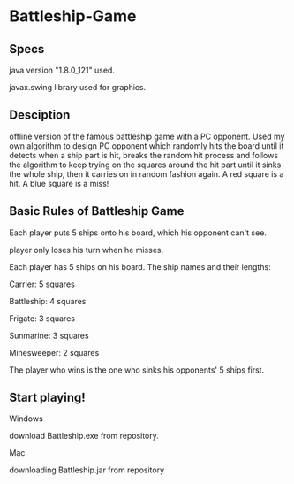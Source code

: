 # Battleship-Game
## Specs
 java version "1.8.0_121" used.
 
 javax.swing library used for graphics.

## Desciption
offline version of the famous battleship game with a PC opponent. Used my own algorithm to design PC opponent which randomly hits the board until it detects when a ship part is hit, breaks the random hit process and follows the algorithm to keep trying on the squares around the hit part until it sinks the whole ship, then it carries on in random fashion again. A red square is a hit. A blue square is a miss!

## Basic Rules of Battleship Game
Each player puts 5 ships onto his board, which his opponent can't see.

player only loses his turn when he misses.

Each player has 5 ships on his board. The ship names and their lengths:

Carrier: 5 squares

Battleship: 4 squares 

Frigate: 3 squares

Sunmarine: 3 squares

Minesweeper: 2 squares

The player who wins is the one who sinks his opponents' 5 ships first.



## Start playing!
 
Windows

download Battleship.exe from repository.

Mac

downloading Battleship.jar from repository



